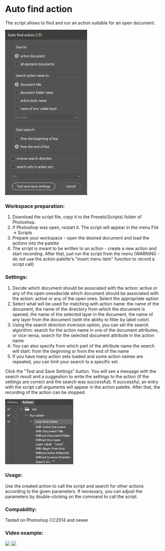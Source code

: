 # Auto find action

The script allows to find and run an action suitable for an open document.

![](assets/20220316_213716_2022-03-16_19-12-06.png)

### Workspace preparation:

1. Download the script file, copy it to the Presets\Scripts\ folder of Photoshop.
2. If Photoshop was open, restart it. The script will appear in the menu File -> Scripts
3. Prepare your workspace - open the desired document and load the actions into the palette
4. The script is meant to be written to an action - create a new action and start recording. After that, just run the script from the menu (WARNING - do not use the action palette's "insert menu item" function to record a script call)

### Settings:

1. Decide which document should be associated with the action: active or any of the open onesdecide which document should be associated with the action: active or any of the open ones. Select the appropriate option
2. Select what will be used for matching with action name: the name of the document, the name of the directory from which the document is opened, the name of the selected layer in the document, the name of any layer from the document (with the ability to filter by label color)
3. Using the search direction inversion option, you can set the search algorithm: search for the action name in one of the document attributes, or vice versa, search for the selected document attribute in the action name
4. You can also specify from which part of the attribute name the search will start: from the beginning or from the end of the name
5. If you have many action sets loaded and some action names are repeated, you can limit your search to a specific set.

Click the "Test and Save Settings" button. You will see a message with the search result and a suggestion to write the settings to the action (if the settings are correct and the search was successful). If successful, an entry with the script call arguments will appear in the action palette. After that, the recording of the action can be stopped.

![](assets/20220316_213735_2022-03-16_19-13-55.png)

### Usage:

Use the created action to call the script and search for other actions according to the given parameters.
If necessary, you can adjust the parameters by double-clicking on the command to call the script.

### Compability:
Tested on Photoshop CC2014 and newer

### Video example:

[![](https://img.youtube.com/vi/3nb6p91QpNw/0.jpg)](https://youtu.be/3nb6p91QpNw)
[![](https://img.youtube.com/vi/BAbNqKvDjDE/0.jpg)](https://youtu.be/BAbNqKvDjDE)
